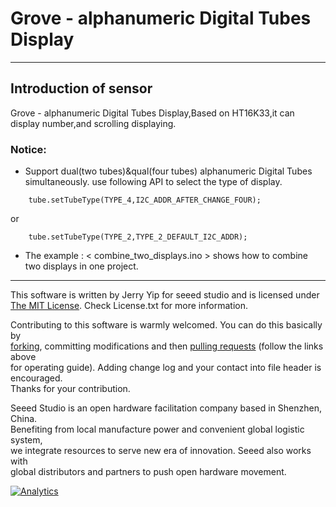 # Grove - alphanumeric Digital Tubes Display

***  

## Introduction of sensor
Grove - alphanumeric Digital Tubes Display,Based on HT16K33,it can display number,and scrolling displaying.


### Notice:
* Support dual(two tubes)&qual(four tubes) alphanumeric Digital Tubes simultaneously. use following API to select   the  type of display.
```
    tube.setTubeType(TYPE_4,I2C_ADDR_AFTER_CHANGE_FOUR);
```
or  

```
    tube.setTubeType(TYPE_2,TYPE_2_DEFAULT_I2C_ADDR);
```
* The example : < combine_two_displays.ino > shows how to combine two displays in one project.



***


This software is written by Jerry Yip for seeed studio and is licensed under [The MIT License](http://opensource.org/licenses/mit-license.php). Check License.txt for more information.<br>

Contributing to this software is warmly welcomed. You can do this basically by<br>
[forking](https://help.github.com/articles/fork-a-repo), committing modifications and then [pulling requests](https://help.github.com/articles/using-pull-requests) (follow the links above<br>
for operating guide). Adding change log and your contact into file header is encouraged.<br>
Thanks for your contribution.

Seeed Studio is an open hardware facilitation company based in Shenzhen, China. <br>
Benefiting from local manufacture power and convenient global logistic system, <br>
we integrate resources to serve new era of innovation. Seeed also works with <br>
global distributors and partners to push open hardware movement.<br>


[![Analytics](https://ga-beacon.appspot.com/UA-46589105-3/grove-led-matrix-driver-ht16k33)](https://github.com/igrigorik/ga-beacon)
